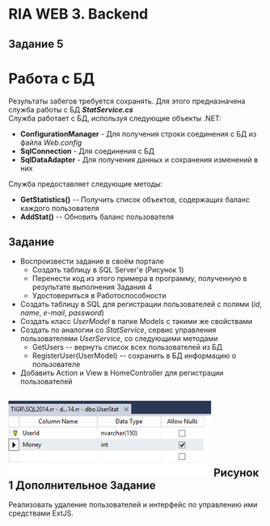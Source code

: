 RIA WEB 3. Backend
===================
Задание 5
---------
Работа с БД
======

Результаты забегов требуется сохранять. 
Для этого предназначена служба работы с БД ***StatService.cs***  
Служба работает с БД, используя следующие объекты .NET:

* **ConfigurationManager** - Для получения строки соединения с БД из файла *Web.config*
* **SqlConnection** - Для соединения с БД
* **SqlDataAdapter** - Для получения данных и сохранения изменений в них

Служба предоставляет следующие методы:   

* **GetStatistics()** -- Получить список объектов, содержащих баланс каждого пользователя
* **AddStat()** -- Обновить баланс пользователя

Задание
----------------------
* Воспроизвести задание в своём портале
	* Создать таблицу в SQL Server'e (Рисунок 1) 
	* Перенести код из этого примера в программу, полученную в результате выполнения Задания 4
	* Удостовериться в Работоспособности
* Создать таблицу в SQL для регистрации пользователей с полями (*id*, *name*, *e-mail*, *password*)
* Создать класс *UserModel* в папке Models с такими же свойствами
* Создать по аналогии со *StatService*, сервис управления пользователями *UserService*, со следующими методами
	* GetUsers -- вернуть список всех пользователей из БД
	* RegisterUser(UserModel) -- сохранить в БД информацию о пользователе
* Добавить Action и View в HomeController для регистрации пользователей

![Рисунок 1](https://raw.githubusercontent.com/SergeyMirvoda/web-2015/master/task5/table_stat.png)
Рисунок 1
Дополнительное Задание
----------------------
Реализовать удаление пользователей и интерфейс по управлению ими средствами ExtJS.

